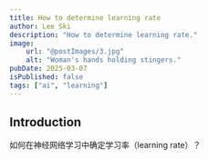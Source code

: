 ```yaml
---
title: How to determine learning rate
author: Lee Ski
description: "How to determine learning rate."
image:
    url: "@postImages/3.jpg"
    alt: "Woman's hands holding stingers."
pubDate: 2025-03-07
isPublished: false
tags: ["ai", "learning"]
---
```


## Introduction

如何在神经网络学习中确定学习率（learning rate）？


```
